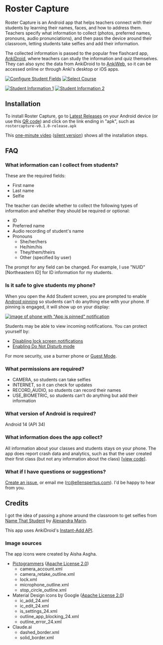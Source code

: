 # Roster Capture

Roster Capture is an Android app that helps teachers connect with their students by learning
their names, faces, and how to address them. Teachers specify what information to collect
(photos, preferred names, pronouns, audio pronunciations), and then pass the device around 
their classroom, letting students take selfies and add their information.

The collected information is passed to the popular free flashcard app,
[AnkiDroid](https://play.google.com/store/apps/details?id=com.ichi2.anki), where teachers can
study the information and quiz themselves. They can also sync the data from AnkiDroid to
to [AnkiWeb](https://ankiweb.net/about), so it can be accessed online or through Anki's
desktop or iOS apps.

[![Configure Student Fields](images/configure-student-fields-thumbnail.png)](images/configure-student-fields.png)
[![Select Course](images/select-course-thumbnail.png)](images/select-course.png)

[![Student Information 1](images/student-information1-thumbnail.png)](images/student-information1.png)
[![Student Information 2](images/student-information2-thumbnail.png)](images/student-information2.png)

## Installation

To install Roster Capture, go to [Latest Releases](https://github.com/espertus/roster-capture/releases/latest)
on your Android device (or use this [QR code](images/rc-release-400.png)) and click
on the link ending in "apk", such as `rostercapture-v0.1.0-release.apk`

This [one-minute video](images/installation-screencast.mp4)
([silent version](images/install-screencast.webm)) shows all the installation steps.

## FAQ
### What information can I collect from students?

These are the required fields:
* First name
* Last name
* Selfie

The teacher can decide whether to collect the following types of information and whether
they should be required or optional:
* ID
* Preferred name
* Audio recording of student's name
* Pronouns
   * She/her/hers
   * He/him/his
   * They/them/theirs
   * Other (specified by user)

The prompt for any field can be changed. For example, I use "NUID" [Northeastern ID]
for ID information for my students.

### Is it safe to give students my phone?

When you open the Add Student screen, you are prompted to enable [Android
pinning](https://support.google.com/android/answer/9455138?hl=en)
so students can't do anything else with your phone. If pinning is engaged,
it will show up on your display:

[![image of phone with "App is pinned" notification](images/student-information-pinned-thumbnail.png)](images/student-information-pinned.png)

Students may be able to view incoming notifications. You can protect yourself by:
* [Disabling lock screen notifications](https://support.google.com/android/answer/9079661)
* [Enabling Do Not Disturb mode](https://support.google.com/android/answer/9069335)

For more security, use a burner phone or [Guest Mode](https://support.google.com/pixelphone/answer/6115141).

### What permissions are required?

* CAMERA, so students can take selfies
* INTERNET, so it can check for updates
* RECORD_AUDIO, so students can record their names
* USE_BIOMETRIC, so students can't do anything but add their information

### What version of Android is required?

Android 14 (API 34)

### What information does the app collect?

All information about your classes and students stays on your phone.
The app does report crash data and analytics, such as that the user
created their first class (but not any information about the class)
[[view code](https://github.com/search?q=repo%3Aespertus%2Froster-capture+Analytics.log&type=code)].

### What if I have questions or suggestions?

[Create an issue](https://github.com/espertus/roster-capture/issues/new),
or email me ([rc@ellenspertus.com](mailto:rc@ellenspertus.com)).
I'd be happy to hear from you.

## Credits

I got the idea of passing a phone around the classroom to get selfies from
[Name That Student](http://www.alexandramarin.ca/namethatstudent.html)
by [Alexandra Marin](http://www.alexandramarin.ca/).

This app uses AnkiDroid's
[Instant-Add API](https://github.com/ankidroid/Anki-Android/wiki/AnkiDroid-API).

### Image sources
The app icons were created by Aisha Asgha.

* [Pictogrammers](https://pictogrammers.com/) ([Apache License 2.0](https://www.apache.org/licenses/LICENSE-2.0))
  * camera_account.xml
  * camera_retake_outline.xml
  * lock.xml
  * microphone_outline.xml
  * stop_circle_outline.xml
* Material Design icons by Google ([Apache License 2.0](https://www.apache.org/licenses/LICENSE-2.0))
  * ic_add_24.xml
  * ic_edit_24.xml
  * is_settings_24.xml
  * outline_app_blocking_24.xml
  * outline_error_24.xml
* Claude.ai
  * dashed_border.xml
  * solid_border.xml
